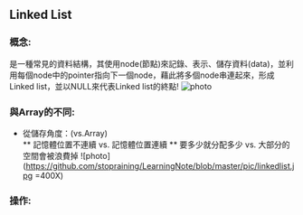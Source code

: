 ## Linked List
### 概念:         
   是一種常見的資料結構，其使用node(節點)來記錄、表示、儲存資料(data)，並利用每個node中的pointer指向下一個node，藉此將多個node串連起來，形成Linked list，並以NULL來代表Linked list的終點!
 ![photo](https://github.com/alrightchiu/SecondRound/blob/master/content/Algorithms%20and%20Data%20Structures/BasicDataStructures/LinkedList/Intro/f1.png?raw=true)
         
### 與Array的不同:
  * 從儲存角度：(vs.Array)     
     ** 記憶體位置不連續 vs. 記憶體位置連續
     ** 要多少就分配多少 vs. 大部分的空間會被浪費掉
![photo](https://github.com/stopraining/LearningNote/blob/master/pic/linkedlist.jpg =400X)      
### 操作:    
